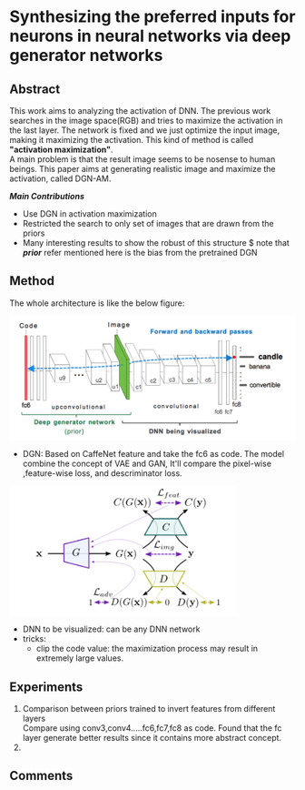 # Synthesizing the preferred inputs for neurons in neural networks via deep generator networks

## Abstract
This work aims to analyzing the activation of DNN. The previous work searches in the image space(RGB) and
tries to maximize the activation in the last layer. The network is fixed and we just optimize the input image, 
making it maximizing the activation. This kind of method is called **"activation maximization"**.   
A main problem is that the result image seems to be nosense to human beings. This paper aims at generating realistic 
image and maximize the activation, called DGN-AM.   

***Main Contributions***

- Use DGN in activation maximization 
- Restricted the search to only set of images that are drawn from the priors
- Many interesting results to show the robust of this structure
$ note that ***prior*** refer mentioned here is the bias from the pretrained DGN

## Method
The whole architecture is like the below figure:    
<p><img src="DGN_AM.png" align="center" width="800"></p>

- DGN: Based on CaffeNet feature and take the fc6 as code. The model combine the concept of VAE and GAN, It'll compare the pixel-wise ,feature-wise loss, and descriminator loss.   
<p><img src="DGN.png" align="center" width="400"></p>

- DNN to be visualized: can be any DNN network
- tricks: 
  - clip the code value: the maximization process may result in extremely large values. 

## Experiments

1. Comparison between priors trained to invert features from different layers   
  Compare using conv3,conv4.....fc6,fc7,fc8 as code. Found that the fc layer generate better results since it contains 
  more abstract concept.
2. 


## Comments
